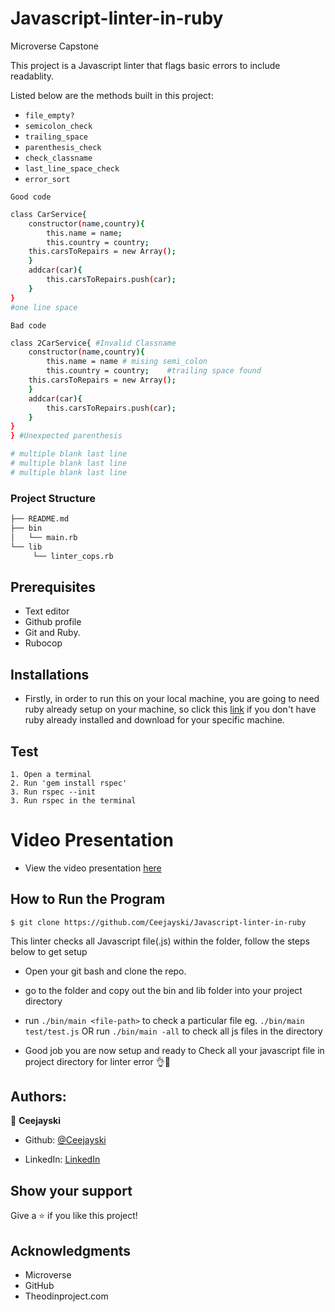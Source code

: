 # Javascript-linter-in-ruby
Microverse Capstone

This project is a Javascript linter that flags basic errors to include readablity.

Listed below are the methods built in this project:

-   `file_empty?`
-   `semicolon_check` 
-   `trailing_space`
-   `parenthesis_check`
-   `check_classname`
-   `last_line_space_check`
-   `error_sort`

`Good code`

```bash
class CarService{
    constructor(name,country){
        this.name = name;
        this.country = country;
    this.carsToRepairs = new Array();
    }
    addcar(car){
        this.carsToRepairs.push(car);
    }
}
#one line space
```
`Bad code`

```bash
class 2CarService{ #Invalid Classname 
    constructor(name,country){
        this.name = name # mising semi_colon
        this.country = country;    #trailing space found
    this.carsToRepairs = new Array();
    }
    addcar(car){
        this.carsToRepairs.push(car);
    }
}
} #Unexpected parenthesis

# multiple blank last line
# multiple blank last line
# multiple blank last line
```



### Project Structure

```bash 
├── README.md
├── bin
│   └── main.rb
└── lib
     └── linter_cops.rb

```

## Prerequisites
-  Text editor
-  Github profile
-  Git and Ruby.
-  Rubocop

## Installations

- Firstly, in order to run this on your local machine, you are going to need ruby already setup on your machine, so click this [link](https://rubyinstaller.org/) if you don't have ruby already installed and download for your specific machine.

## Test
    1. Open a terminal
    2. Run 'gem install rspec'
    3. Run rspec --init
    3. Run rspec in the terminal

# Video Presentation

- View the video presentation [here](https://www.loom.com/share/e10bc7889fba4f6f92ee72c326b8a17f)

## How to Run the Program

```
$ git clone https://github.com/Ceejayski/Javascript-linter-in-ruby
```
This linter checks all Javascript file(.js) within the folder, follow the steps below to get setup
- Open your git bash and clone the repo.

- go to the folder and copy out the bin and lib folder into your project directory

- run ```./bin/main <file-path>``` to check a particular file eg. ```./bin/main test/test.js``` OR run ```./bin/main -all``` to check all js files in the directory

- Good job you are now setup and ready to Check all your javascript file in project directory for linter error 👌🙌

## Authors:

👤 **Ceejayski**

- Github: [@Ceejayski](https://github.com/Ceejayski)

- LinkedIn: [LinkedIn](https://www.linkedin.com/in/chijioke-okoli-b0397a168/)

## Show your support

Give a ⭐️ if you like this project!

## Acknowledgments

- Microverse
- GitHub
- Theodinproject.com
